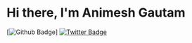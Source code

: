 # Hi there, I'm Animesh Gautam

[![Github Badge](https://img.shields.io/github/followers/Zomnimesh?color=white&logo=github&logoColor=black)] [![Twitter Badge](https://img.shields.io/badge/Twitter-Profile-informational?style=flat&logo=twitter&logoColor=white&color=1CA2F1)](https://twitter.com/Zomnimesh)
